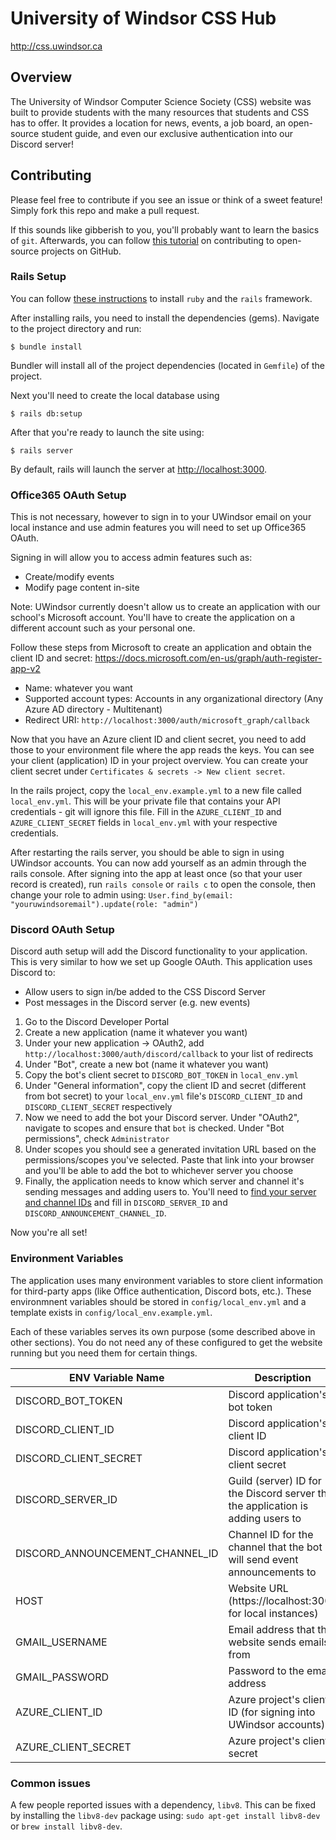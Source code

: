 # University of Windsor CSS Hub

http://css.uwindsor.ca

## Overview

The University of Windsor Computer Science Society (CSS) website was built to provide students with the many resources that students and CSS has to offer. It provides a location for news, events, a job board, an open-source student guide, and even our exclusive authentication into our Discord server!

## Contributing

Please feel free to contribute if you see an issue or think of a sweet feature! Simply fork this repo and make a pull request.

If this sounds like gibberish to you, you'll probably want to learn the basics of `git`. Afterwards, you can follow [this tutorial](https://akrabat.com/the-beginners-guide-to-contributing-to-a-github-project/) on contributing to open-source projects on GitHub.

### Rails Setup

You can follow [these instructions](https://www.tutorialspoint.com/ruby-on-rails/rails-installation.htm) to install `ruby` and the `rails` framework.

After installing rails, you need to install the dependencies (gems). Navigate to the project directory and run:

`$ bundle install`

Bundler will install all of the project dependencies (located in `Gemfile`) of the project.

Next you'll need to create the local database using

`$ rails db:setup`

After that you're ready to launch the site using:

`$ rails server`

By default, rails will launch the server at [http://localhost:3000](http://localhost:3000).

### Office365 OAuth Setup

This is not necessary, however to sign in to your UWindsor email on your local instance and use admin features you will need to set up Office365 OAuth.

Signing in will allow you to access admin features such as:
- Create/modify events
- Modify page content in-site

Note: UWindsor currently doesn't allow us to create an application with our school's Microsoft account. You'll have to create the application on a different account such as your personal one.

Follow these steps from Microsoft to create an application and obtain the client ID and secret: https://docs.microsoft.com/en-us/graph/auth-register-app-v2
- Name: whatever you want
- Supported account types: Accounts in any organizational directory (Any Azure AD directory - Multitenant)
- Redirect URI: `http://localhost:3000/auth/microsoft_graph/callback`

Now that you have an Azure client ID and client secret, you need to add those to your environment file where the app reads the keys. You can see your client (application) ID in your project overview. You can create your client secret under `Certificates & secrets -> New client secret`.

In the rails project, copy the `local_env.example.yml` to a new file called `local_env.yml`. This will be your private file that contains your API credentials - git will ignore this file. Fill in the `AZURE_CLIENT_ID` and `AZURE_CLIENT_SECRET` fields in `local_env.yml` with your respective credentials.

After restarting the rails server, you should be able to sign in using UWindsor accounts. You can now add yourself as an admin through the rails console. After signing into the app at least once (so that your user record is created), run `rails console` or `rails c` to open the console, then change your role to admin using:
`User.find_by(email: "youruwindsoremail").update(role: "admin")`

### Discord OAuth Setup

Discord auth setup will add the Discord functionality to your application. This is very similar to how we set up Google OAuth. This application uses Discord to:
- Allow users to sign in/be added to the CSS Discord Server
- Post messages in the Discord server (e.g. new events)

1. Go to the Discord Developer Portal
2. Create a new application (name it whatever you want)
3. Under your new application -> OAuth2, add `http://localhost:3000/auth/discord/callback` to your list of redirects
4. Under "Bot", create a new bot (name it whatever you want)
5. Copy the bot's client secret to `DISCORD_BOT_TOKEN` in `local_env.yml`
6. Under "General information", copy the client ID and secret (different from bot secret) to your `local_env.yml` file's `DISCORD_CLIENT_ID` and `DISCORD_CLIENT_SECRET` respectively
7. Now we need to add the bot your Discord server. Under "OAuth2", navigate to scopes and ensure that `bot` is checked. Under "Bot permissions", check `Administrator`
8. Under scopes you should see a generated invitation URL based on the permissions/scopes you've selected. Paste that link into your browser and you'll be able to add the bot to whichever server you choose
9. Finally, the application needs to know which server and channel it's sending messages and adding users to. You'll need to [find your server and channel IDs](https://support.discordapp.com/hc/en-us/articles/206346498-Where-can-I-find-my-User-Server-Message-ID-) and fill in `DISCORD_SERVER_ID` and `DISCORD_ANNOUNCEMENT_CHANNEL_ID`.

Now you're all set!

### Environment Variables

The application uses many environment variables to store client information for third-party apps (like Office authentication, Discord bots, etc.). These environmnent variables should be stored in `config/local_env.yml` and a template exists in `config/local_env.example.yml`.

Each of these variables serves its own purpose (some described above in other sections). You do not need any of these configured to get the website running but you need them for certain things.

| ENV Variable Name         | Description                                                                      |
|---------------------------|----------------------------------------------------------------------------------|
| DISCORD_BOT_TOKEN         | Discord application's bot token                                                  |
| DISCORD_CLIENT_ID         | Discord application's client ID                                                  |
| DISCORD_CLIENT_SECRET     | Discord application's client secret                                              |
| DISCORD_SERVER_ID          | Guild (server) ID for the Discord server that the application is adding users to |
| DISCORD_ANNOUNCEMENT_CHANNEL_ID | Channel ID for the channel that the bot will send event announcements to         |
| HOST                      | Website URL (https://localhost:3000 for local instances)                         |
| GMAIL_USERNAME            | Email address that the website sends emails from                                 |
| GMAIL_PASSWORD            | Password to the email address                                                    |
| AZURE_CLIENT_ID           | Azure project's client ID (for signing into UWindsor accounts)                   |
| AZURE_CLIENT_SECRET       | Azure project's client secret                                                    |

### Common issues

A few people reported issues with a dependency, `libv8`. This can be fixed by installing the `libv8-dev` package using:
`sudo apt-get install libv8-dev` or `brew install libv8-dev`.

